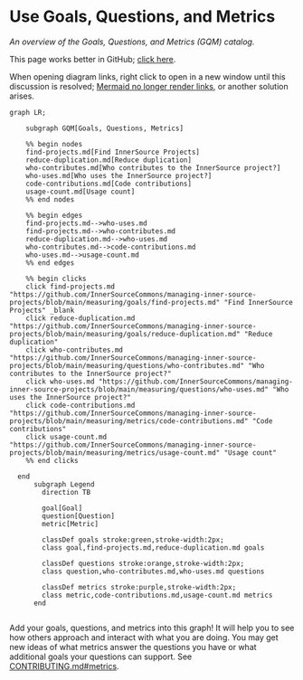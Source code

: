 # Use Goals, Questions, and Metrics

*An overview of the Goals, Questions, and Metrics (GQM) catalog.*

This page works better in GitHub; [click here](https://bit.ly/3tOrsbO).

When opening diagram links, right click to open in a new window until this discussion is resolved; [Mermaid no longer render links](https://github.com/orgs/community/discussions/106690), or another solution arises.

<!--- 

WARNING: Changes to this graph are overwritten by a GitHub workflow. 

To update this graph, add new goals, questions, and metrics to the following directores.

./goals
./questions
./metrics

A GitHub workflow will automatically update this graph with your changes.

See this README.md file for more information about how to add goals, questions, and metrics.

./gqm_gen/README.md

To test your changes see this README.md file.

../scripts/gqm_gen/README.md

--->

```mermaid
graph LR;

    subgraph GQM[Goals, Questions, Metrics]

    %% begin nodes
    find-projects.md[Find InnerSource Projects]
    reduce-duplication.md[Reduce duplication]
    who-contributes.md[Who contributes to the InnerSource project?]
    who-uses.md[Who uses the InnerSource project?]
    code-contributions.md[Code contributions]
    usage-count.md[Usage count]
    %% end nodes

    %% begin edges
    find-projects.md-->who-uses.md
    find-projects.md-->who-contributes.md
    reduce-duplication.md-->who-uses.md
    who-contributes.md-->code-contributions.md
    who-uses.md-->usage-count.md
    %% end edges

    %% begin clicks
    click find-projects.md "https://github.com/InnerSourceCommons/managing-inner-source-projects/blob/main/measuring/goals/find-projects.md" "Find InnerSource Projects" _blank
    click reduce-duplication.md "https://github.com/InnerSourceCommons/managing-inner-source-projects/blob/main/measuring/goals/reduce-duplication.md" "Reduce duplication"
    click who-contributes.md "https://github.com/InnerSourceCommons/managing-inner-source-projects/blob/main/measuring/questions/who-contributes.md" "Who contributes to the InnerSource project?"
    click who-uses.md "https://github.com/InnerSourceCommons/managing-inner-source-projects/blob/main/measuring/questions/who-uses.md" "Who uses the InnerSource project?"
    click code-contributions.md "https://github.com/InnerSourceCommons/managing-inner-source-projects/blob/main/measuring/metrics/code-contributions.md" "Code contributions"
    click usage-count.md "https://github.com/InnerSourceCommons/managing-inner-source-projects/blob/main/measuring/metrics/usage-count.md" "Usage count"
    %% end clicks

  end
      subgraph Legend
        direction TB

        goal[Goal]
        question[Question]
        metric[Metric]

        classDef goals stroke:green,stroke-width:2px;
        class goal,find-projects.md,reduce-duplication.md goals

        classDef questions stroke:orange,stroke-width:2px;
        class question,who-contributes.md,who-uses.md questions

        classDef metrics stroke:purple,stroke-width:2px;
        class metric,code-contributions.md,usage-count.md metrics
      end  
  
```

Add your goals, questions, and metrics into this graph!  It will help you to see how others approach and interact with what you are doing.
You may get new ideas of what metrics answer the questions you have or what additional goals your questions can support.
See [CONTRIBUTING.md#metrics].

[CONTRIBUTING.md#metrics]: https://github.com/InnerSourceCommons/managing-inner-source-projects/blob/main/CONTRIBUTING.md#metrics
